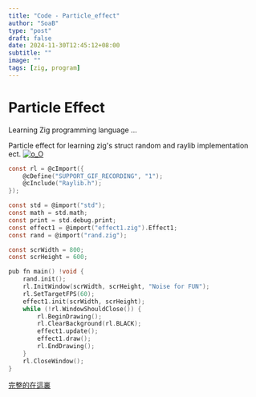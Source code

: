 ```yaml
---
title: "Code - Particle_effect"
author: "SoaB"
type: "post"
draft: false
date: 2024-11-30T12:45:12+08:00
subtitle: ""
image: ""
tags: [zig, program]
---
```

# Particle Effect

Learning Zig programming language ...

Particle effect for learning zig's struct random and raylib implementation ect. 
[![o_O](/images/screenpar.gif)](https://github.com/SoaB/soab.github.io)
<!--more-->
```c
const rl = @cImport({
    @cDefine("SUPPORT_GIF_RECORDING", "1");
    @cInclude("Raylib.h");
});

const std = @import("std");
const math = std.math;
const print = std.debug.print;
const effect1 = @import("effect1.zig").Effect1;
const rand = @import("rand.zig");

const scrWidth = 800;
const scrHeight = 600;

pub fn main() !void {
    rand.init();
    rl.InitWindow(scrWidth, scrHeight, "Noise for FUN");
    rl.SetTargetFPS(60);
    effect1.init(scrWidth, scrHeight);
    while (!rl.WindowShouldClose()) {
        rl.BeginDrawing();
        rl.ClearBackground(rl.BLACK);
        effect1.update();
        effect1.draw();
        rl.EndDrawing();
    }
    rl.CloseWindow();
}
```
[完整的在這裏](https://github.com/SoaB/pAnim)
